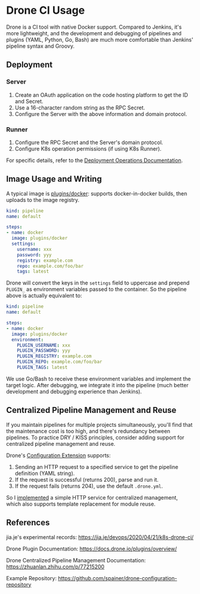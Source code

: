 # Drone CI Usage

Drone is a CI tool with native Docker support. Compared to Jenkins, it's more lightweight, and the development and debugging of pipelines and plugins (YAML, Python, Go, Bash) are much more comfortable than Jenkins' pipeline syntax and Groovy.

## Deployment

### Server

1. Create an OAuth application on the code hosting platform to get the ID and Secret.
2. Use a 16-character random string as the RPC Secret.
3. Configure the Server with the above information and domain protocol.

### Runner

1. Configure the RPC Secret and the Server's domain protocol.
2. Configure K8s operation permissions (if using K8s Runner).

For specific details, refer to the [Deployment Operations Documentation](https://docs.drone.io/server/overview/).

## Image Usage and Writing

A typical image is [plugins/docker](plugins/docker): supports docker-in-docker builds, then uploads to the image registry.

```yaml
kind: pipeline
name: default

steps:
- name: docker
  image: plugins/docker
  settings:
    username: xxx
    password: yyy
    registry: example.com
    repo: example.com/foo/bar
    tags: latest
```

Drone will convert the keys in the `settings` field to uppercase and prepend `PLUGIN_` as environment variables passed to the container. So the pipeline above is actually equivalent to:

```yaml
kind: pipeline
name: default

steps:
- name: docker
  image: plugins/docker
  environment:
    PLUGIN_USERNAME: xxx
    PLUGIN_PASSWORD: yyy
    PLUGIN_REGISTRY: example.com
    PLUGIN_REPO: example.com/foo/bar
    PLUGIN_TAGS: latest
```

We use Go/Bash to receive these environment variables and implement the target logic. After debugging, we integrate it into the pipeline (much better development and debugging experience than Jenkins).

## Centralized Pipeline Management and Reuse

If you maintain pipelines for multiple projects simultaneously, you'll find that the maintenance cost is too high, and there's redundancy between pipelines. To practice DRY / KISS principles, consider adding support for centralized pipeline management and reuse.

Drone's [Configuration Extension](https://docs.drone.io/extensions/conversion/) supports:

1. Sending an HTTP request to a specified service to get the pipeline definition (YAML string).
2. If the request is successful (returns 200), parse and run it.
3. If the request fails (returns 204), use the default `.drone.yml`.

So I [implemented](https://github.com/luohy15/drone-pipelines) a simple HTTP service for centralized management, which also supports template replacement for module reuse.

## References

jia.je's experimental records: https://jia.je/devops/2020/04/21/k8s-drone-ci/

Drone Plugin Documentation: https://docs.drone.io/plugins/overview/

Drone Centralized Pipeline Management Documentation: https://zhuanlan.zhihu.com/p/77215200

Example Repository: https://github.com/spainer/drone-configuration-repository
